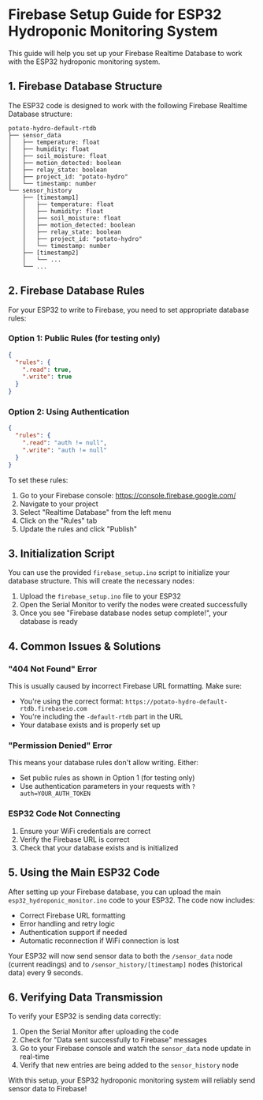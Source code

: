# Firebase Setup Guide for ESP32 Hydroponic Monitoring System

This guide will help you set up your Firebase Realtime Database to work with the ESP32 hydroponic monitoring system.

## 1. Firebase Database Structure

The ESP32 code is designed to work with the following Firebase Realtime Database structure:

```
potato-hydro-default-rtdb
├── sensor_data
│   ├── temperature: float
│   ├── humidity: float
│   ├── soil_moisture: float
│   ├── motion_detected: boolean
│   ├── relay_state: boolean
│   ├── project_id: "potato-hydro"
│   └── timestamp: number
└── sensor_history
    ├── [timestamp1]
    │   ├── temperature: float
    │   ├── humidity: float
    │   ├── soil_moisture: float
    │   ├── motion_detected: boolean
    │   ├── relay_state: boolean
    │   ├── project_id: "potato-hydro"
    │   └── timestamp: number
    ├── [timestamp2]
    │   └── ...
    └── ...
```

## 2. Firebase Database Rules

For your ESP32 to write to Firebase, you need to set appropriate database rules:

### Option 1: Public Rules (for testing only)
```json
{
  "rules": {
    ".read": true,
    ".write": true
  }
}
```

### Option 2: Using Authentication
```json
{
  "rules": {
    ".read": "auth != null",
    ".write": "auth != null"
  }
}
```

To set these rules:
1. Go to your Firebase console: https://console.firebase.google.com/
2. Navigate to your project
3. Select "Realtime Database" from the left menu
4. Click on the "Rules" tab
5. Update the rules and click "Publish"

## 3. Initialization Script

You can use the provided `firebase_setup.ino` script to initialize your database structure. This will create the necessary nodes:

1. Upload the `firebase_setup.ino` file to your ESP32
2. Open the Serial Monitor to verify the nodes were created successfully
3. Once you see "Firebase database nodes setup complete!", your database is ready

## 4. Common Issues & Solutions

### "404 Not Found" Error
This is usually caused by incorrect Firebase URL formatting. Make sure:
- You're using the correct format: `https://potato-hydro-default-rtdb.firebaseio.com`
- You're including the `-default-rtdb` part in the URL
- Your database exists and is properly set up

### "Permission Denied" Error
This means your database rules don't allow writing. Either:
- Set public rules as shown in Option 1 (for testing only)
- Use authentication parameters in your requests with `?auth=YOUR_AUTH_TOKEN`

### ESP32 Code Not Connecting
1. Ensure your WiFi credentials are correct
2. Verify the Firebase URL is correct
3. Check that your database exists and is initialized

## 5. Using the Main ESP32 Code

After setting up your Firebase database, you can upload the main `esp32_hydroponic_monitor.ino` code to your ESP32. The code now includes:

- Correct Firebase URL formatting
- Error handling and retry logic
- Authentication support if needed
- Automatic reconnection if WiFi connection is lost

Your ESP32 will now send sensor data to both the `/sensor_data` node (current readings) and to `/sensor_history/[timestamp]` nodes (historical data) every 9 seconds.

## 6. Verifying Data Transmission

To verify your ESP32 is sending data correctly:
1. Open the Serial Monitor after uploading the code
2. Check for "Data sent successfully to Firebase" messages
3. Go to your Firebase console and watch the `sensor_data` node update in real-time
4. Verify that new entries are being added to the `sensor_history` node

With this setup, your ESP32 hydroponic monitoring system will reliably send sensor data to Firebase! 